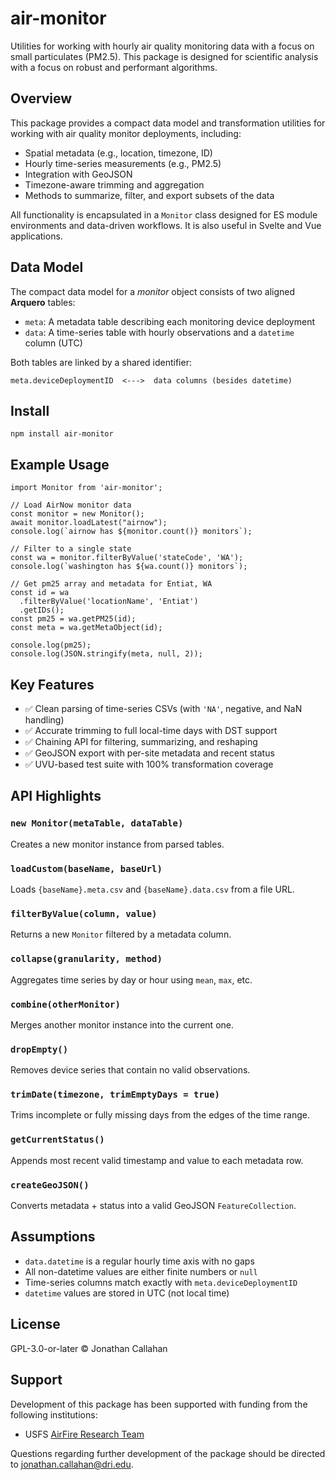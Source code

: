 # air-monitor

Utilities for working with hourly air quality monitoring data
with a focus on small particulates (PM2.5). This package is designed for
scientific analysis with a focus on robust and performant algorithms.

## Overview

This package provides a compact data model and transformation utilities for
working with air quality monitor deployments, including:

- Spatial metadata (e.g., location, timezone, ID)
- Hourly time-series measurements (e.g., PM2.5)
- Integration with GeoJSON
- Timezone-aware trimming and aggregation
- Methods to summarize, filter, and export subsets of the data

All functionality is encapsulated in a `Monitor` class designed for ES module
environments and data-driven workflows. It is also useful in Svelte and Vue applications.

## Data Model

The compact data model for a _monitor_ object consists of two aligned **Arquero** tables:

- `meta`: A metadata table describing each monitoring device deployment
- `data`: A time-series table with hourly observations and a `datetime` column (UTC)

Both tables are linked by a shared identifier:

    meta.deviceDeploymentID  <--->  data columns (besides datetime)

## Install

    npm install air-monitor

## Example Usage

    import Monitor from 'air-monitor';

    // Load AirNow monitor data
    const monitor = new Monitor();
    await monitor.loadLatest("airnow");
    console.log(`airnow has ${monitor.count()} monitors`);

    // Filter to a single state
    const wa = monitor.filterByValue('stateCode', 'WA');
    console.log(`washington has ${wa.count()} monitors`);

    // Get pm25 array and metadata for Entiat, WA
    const id = wa
      .filterByValue('locationName', 'Entiat')
      .getIDs();
    const pm25 = wa.getPM25(id);
    const meta = wa.getMetaObject(id);

    console.log(pm25);
    console.log(JSON.stringify(meta, null, 2));

## Key Features

- ✅ Clean parsing of time-series CSVs (with `'NA'`, negative, and NaN handling)
- ✅ Accurate trimming to full local-time days with DST support
- ✅ Chaining API for filtering, summarizing, and reshaping
- ✅ GeoJSON export with per-site metadata and recent status
- ✅ UVU-based test suite with 100% transformation coverage

## API Highlights

### `new Monitor(metaTable, dataTable)`
Creates a new monitor instance from parsed tables.

### `loadCustom(baseName, baseUrl)`
Loads `{baseName}.meta.csv` and `{baseName}.data.csv` from a file URL.

### `filterByValue(column, value)`
Returns a new `Monitor` filtered by a metadata column.

### `collapse(granularity, method)`
Aggregates time series by day or hour using `mean`, `max`, etc.

### `combine(otherMonitor)`
Merges another monitor instance into the current one.

### `dropEmpty()`
Removes device series that contain no valid observations.

### `trimDate(timezone, trimEmptyDays = true)`
Trims incomplete or fully missing days from the edges of the time range.

### `getCurrentStatus()`
Appends most recent valid timestamp and value to each metadata row.

### `createGeoJSON()`
Converts metadata + status into a valid GeoJSON `FeatureCollection`.

## Assumptions

- `data.datetime` is a regular hourly time axis with no gaps
- All non-datetime values are either finite numbers or `null`
- Time-series columns match exactly with `meta.deviceDeploymentID`
- `datetime` values are stored in UTC (not local time)

## License

GPL-3.0-or-later © Jonathan Callahan

## Support

Development of this package has been supported with funding from the
following institutions:

- USFS [AirFire Research Team](https://www.airfire.org)

Questions regarding further development of the package should be directed to
<jonathan.callahan@dri.edu>.
